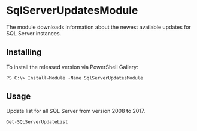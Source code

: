 # SqlServerUpdatesModule
The module downloads information about the newest available updates for SQL Server instances. 

## Installing
To install the released version via PowerShell Gallery:

```
PS C:\> Install-Module -Name SqlServerUpdatesModule
```

## Usage

Update list for all SQL Server from version 2008 to 2017.
```
Get-SQLServerUpdateList
```
